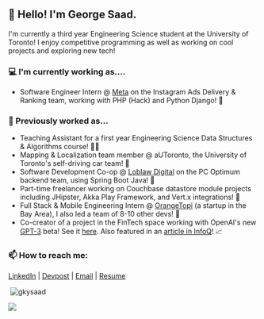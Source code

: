 ## 👋 Hello! I'm George Saad.

I'm currently a third year Engineering Science student at the University of Toronto! I enjoy competitive programming as well as working on cool projects and exploring new tech!

### 💻 I'm currently working as....
- Software Engineer Intern @ [Meta](https://about.facebook.com/?utm_source=meta.com&utm_medium=redirect "Meta") on the Instagram Ads Delivery & Ranking team, working with PHP (Hack) and Python Django! 📱

### 🌱 Previously worked as...
- Teaching Assistant for a first year Engineering Science Data Structures & Algorithms course! 🧑‍🏫
- Mapping & Localization team member @ aUToronto, the University of Toronto's self-driving car team! 🚗
- Software Development Co-op @ [Loblaw Digital](https://www.loblawdigital.co/ "Loblaw Digital") on the PC Optimum backend team, using Spring Boot Java! 🛒
- Part-time freelancer working on Couchbase datastore module projects including JHipster, Akka Play Framework, and Vert.x integrations! 📙
- Full Stack & Mobile Engineering Intern @ [OrangeTopi](https://orangetopi.com "OrangeTopi") (a startup in the Bay Area), I also led a team of 8-10 other devs! 📱
- Co-creator of a project in the FinTech space working with OpenAI's new [GPT-3](https://beta.openai.com/ "GPT-3") beta! See it [here](https://twitter.com/gkysaad/status/1285717081074409476). Also featured in an [article in InfoQ](https://www.infoq.com/articles/gpt3-enabled-applications/ "article in InfoQ")! 📈

### 📫 How to reach me: 
[LinkedIn](https://www.linkedin.com/in/gkysaad/ "LinkedIn") | [Devpost](https://devpost.com/gkysaad "Devpost") | [Email](mailto:g.saad@mail.utoronto.ca "Email") | [Resume](https://georgesaad.me/George's%20Resume%20(Fullstack).pdf "Resume")

<p>&nbsp;<img align="center" src="https://github-readme-stats.vercel.app/api?username=gkysaad&show_icons=true&locale=en" alt="gkysaad" /></p>

![](https://komarev.com/ghpvc/?username=gkysaad)
